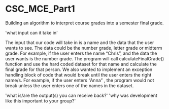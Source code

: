 # CSC_MCE_Part1
Building an algorithm to interpret course grades into a semester final grade.









'what input can it take in'

  The input that our code will take in is a name and the data that the user wants to see. The data could be the number grade, letter grade or midterm grade. For example,   if the user enters the name “Chris”, and the data the user wants is the number grade. The program will call calculateFinalGrade() function and use the hard coded         dataset for that name and calculate the final grade for that person. We also wanted to implement an exception handling block of code that would break until the user enters the right name/s. For example, if the user enters “Anna” , the program would not break unless the user enters one of the names in the dataset. 

'what is/are the output(s) you can receive back?'
'why was development like this important to your group?'
